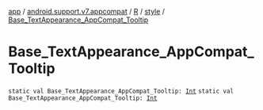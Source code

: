[app](../../../index.md) / [android.support.v7.appcompat](../../index.md) / [R](../index.md) / [style](index.md) / [Base_TextAppearance_AppCompat_Tooltip](./-base_-text-appearance_-app-compat_-tooltip.md)

# Base_TextAppearance_AppCompat_Tooltip

`static val Base_TextAppearance_AppCompat_Tooltip: `[`Int`](https://kotlinlang.org/api/latest/jvm/stdlib/kotlin/-int/index.html)
`static val Base_TextAppearance_AppCompat_Tooltip: `[`Int`](https://kotlinlang.org/api/latest/jvm/stdlib/kotlin/-int/index.html)